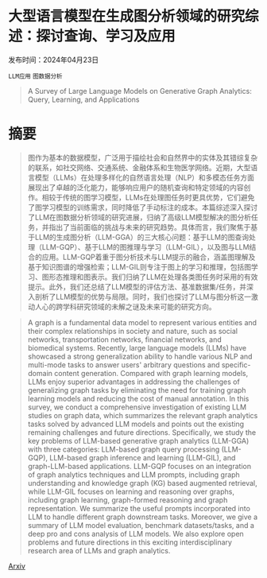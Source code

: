 # 大型语言模型在生成图分析领域的研究综述：探讨查询、学习及应用

发布时间：2024年04月23日

`LLM应用` `图数据分析`

> A Survey of Large Language Models on Generative Graph Analytics: Query, Learning, and Applications

# 摘要

> 图作为基本的数据模型，广泛用于描绘社会和自然界中的实体及其错综复杂的联系，如社交网络、交通系统、金融体系和生物医学网络。近期，大型语言模型（LLMs）在处理多样化的自然语言处理（NLP）和多模态任务方面展现出了卓越的泛化能力，能够响应用户的随机查询和特定领域的内容创作。相较于传统的图学习模型，LLMs在处理图任务时更具优势，它们避免了图学习模型的训练需求，同时降低了手动标注的成本。本篇综述深入探讨了LLM在图数据分析领域的研究进展，归纳了高级LLM模型解决的图分析任务，并指出了当前面临的挑战与未来的研究趋势。具体而言，我们聚焦于基于LLM的生成图分析（LLM-GGA）的三大核心问题：基于LLM的图查询处理（LLM-GQP）、基于LLM的图推理与学习（LLM-GIL），以及图与LLM结合的应用。LLM-GQP着重于图分析技术与LLM提示的融合，涵盖图理解及基于知识图谱的增强检索；LLM-GIL则专注于图上的学习和推理，包括图学习、图形态推理和图表示。我们归纳了LLM在处理各类图任务时采用的有效提示。此外，我们还总结了LLM模型的评估方法、基准数据集/任务，并深入剖析了LLM模型的优势与局限。同时，我们也探讨了LLM与图分析这一激动人心的跨学科研究领域的未解之谜及未来可能的研究方向。

> A graph is a fundamental data model to represent various entities and their complex relationships in society and nature, such as social networks, transportation networks, financial networks, and biomedical systems. Recently, large language models (LLMs) have showcased a strong generalization ability to handle various NLP and multi-mode tasks to answer users' arbitrary questions and specific-domain content generation. Compared with graph learning models, LLMs enjoy superior advantages in addressing the challenges of generalizing graph tasks by eliminating the need for training graph learning models and reducing the cost of manual annotation. In this survey, we conduct a comprehensive investigation of existing LLM studies on graph data, which summarizes the relevant graph analytics tasks solved by advanced LLM models and points out the existing remaining challenges and future directions. Specifically, we study the key problems of LLM-based generative graph analytics (LLM-GGA) with three categories: LLM-based graph query processing (LLM-GQP), LLM-based graph inference and learning (LLM-GIL), and graph-LLM-based applications. LLM-GQP focuses on an integration of graph analytics techniques and LLM prompts, including graph understanding and knowledge graph (KG) based augmented retrieval, while LLM-GIL focuses on learning and reasoning over graphs, including graph learning, graph-formed reasoning and graph representation. We summarize the useful prompts incorporated into LLM to handle different graph downstream tasks. Moreover, we give a summary of LLM model evaluation, benchmark datasets/tasks, and a deep pro and cons analysis of LLM models. We also explore open problems and future directions in this exciting interdisciplinary research area of LLMs and graph analytics.

[Arxiv](https://arxiv.org/abs/2404.14809)